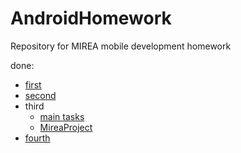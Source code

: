 # AndroidHomework
 Repository for MIREA mobile development homework

done:

- [first](https://github.com/ventusfortis/AndroidHomework/tree/main/firstPractic)
- [second](https://github.com/ventusfortis/AndroidHomework/tree/main/secondPractic)
- third
    - [main tasks](https://github.com/ventusfortis/AndroidHomework/tree/main/Practice3)
    - [MireaProject](https://github.com/ventusfortis/AndroidHomework/tree/main/MireaProject)
- [fourth](https://github.com/ventusfortis/AndroidHomework/tree/main/practice4)
